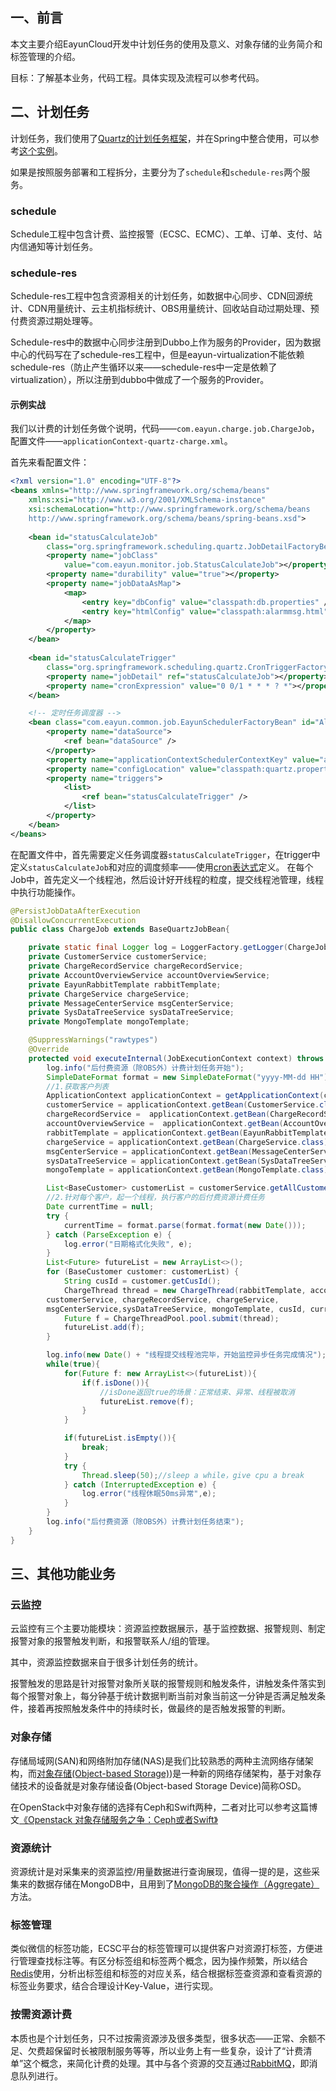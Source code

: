 ## 一、前言

本文主要介绍EayunCloud开发中计划任务的使用及意义、对象存储的业务简介和标签管理的介绍。

目标：了解基本业务，代码工程。具体实现及流程可以参考代码。

## 二、计划任务

计划任务，我们使用了[Quartz的计划任务框架](http://www.quartz-scheduler.org/)，并在Spring中整合使用，可以参考[这个实例](https://www.mkyong.com/spring/spring-quartz-scheduler-example/)。

如果是按照服务部署和工程拆分，主要分为了`schedule`和`schedule-res`两个服务。

### schedule

Schedule工程中包含计费、监控报警（ECSC、ECMC）、工单、订单、支付、站内信通知等计划任务。

### schedule-res

Schedule-res工程中包含资源相关的计划任务，如数据中心同步、CDN回源统计、CDN用量统计、云主机指标统计、OBS用量统计、回收站自动过期处理、预付费资源过期处理等。

Schedule-res中的数据中心同步注册到Dubbo上作为服务的Provider，因为数据中心的代码写在了schedule-res工程中，但是eayun-virtualization不能依赖schedule-res（防止产生循环以来——schedule-res中一定是依赖了virtualization），所以注册到dubbo中做成了一个服务的Provider。

#### 示例实战

我们以计费的计划任务做个说明，代码——`com.eayun.charge.job.ChargeJob`，配置文件——`applicationContext-quartz-charge.xml`。

首先来看配置文件：
```xml
<?xml version="1.0" encoding="UTF-8"?>
<beans xmlns="http://www.springframework.org/schema/beans"
	xmlns:xsi="http://www.w3.org/2001/XMLSchema-instance"
	xsi:schemaLocation="http://www.springframework.org/schema/beans 
	http://www.springframework.org/schema/beans/spring-beans.xsd">
	
	<bean id="statusCalculateJob"
		class="org.springframework.scheduling.quartz.JobDetailFactoryBean">
		<property name="jobClass"
			value="com.eayun.monitor.job.StatusCalculateJob"></property>
		<property name="durability" value="true"></property>
		<property name="jobDataAsMap">
			<map>
				<entry key="dbConfig" value="classpath:db.properties" />
				<entry key="htmlConfig" value="classpath:alarmmsg.html" />
			</map>
		</property>
	</bean>
	
	<bean id="statusCalculateTrigger"
		class="org.springframework.scheduling.quartz.CronTriggerFactoryBean">
		<property name="jobDetail" ref="statusCalculateJob"></property>
		<property name="cronExpression" value="0 0/1 * * * ? *"></property>
	</bean>

	<!-- 定时任务调度器 -->
	<bean class="com.eayun.common.job.EayunSchedulerFactoryBean" id="AlarmSchedulerFactory">
		<property name="dataSource">
			<ref bean="dataSource" />
		</property>
		<property name="applicationContextSchedulerContextKey" value="applicationContextKey" />
		<property name="configLocation" value="classpath:quartz.properties" />
		<property name="triggers">
			<list>
				<ref bean="statusCalculateTrigger" />
			</list>
		</property>
	</bean>
</beans>
```
在配置文件中，首先需要定义任务调度器`statusCalculateTrigger`，在trigger中定义`statusCalculateJob`和对应的调度频率——使用[cron表达式](https://en.wikipedia.org/wiki/Cron#CRON_expression)定义。
在每个Job中，首先定义一个线程池，然后设计好开线程的粒度，提交线程池管理，线程中执行功能操作。
```java
@PersistJobDataAfterExecution
@DisallowConcurrentExecution
public class ChargeJob extends BaseQuartzJobBean{

    private static final Logger log = LoggerFactory.getLogger(ChargeJob.class);
    private CustomerService customerService;
    private ChargeRecordService chargeRecordService;
    private AccountOverviewService accountOverviewService;
    private EayunRabbitTemplate rabbitTemplate;
    private ChargeService chargeService;
    private MessageCenterService msgCenterService;
    private SysDataTreeService sysDataTreeService;
    private MongoTemplate mongoTemplate;

    @SuppressWarnings("rawtypes")
    @Override
    protected void executeInternal(JobExecutionContext context) throws JobExecutionException {
        log.info("后付费资源（除OBS外）计费计划任务开始");
        SimpleDateFormat format = new SimpleDateFormat("yyyy-MM-dd HH");
        //1.获取客户列表
        ApplicationContext applicationContext = getApplicationContext(context);
        customerService = applicationContext.getBean(CustomerService.class);
        chargeRecordService =  applicationContext.getBean(ChargeRecordService.class);
        accountOverviewService =  applicationContext.getBean(AccountOverviewService.class);
        rabbitTemplate = applicationContext.getBean(EayunRabbitTemplate.class);
        chargeService = applicationContext.getBean(ChargeService.class);
        msgCenterService = applicationContext.getBean(MessageCenterService.class);
        sysDataTreeService = applicationContext.getBean(SysDataTreeService.class);
        mongoTemplate = applicationContext.getBean(MongoTemplate.class);

        List<BaseCustomer> customerList = customerService.getAllCustomerList();
        //2.针对每个客户，起一个线程，执行客户的后付费资源计费任务
        Date currentTime = null;
        try {
            currentTime = format.parse(format.format(new Date()));
        } catch (ParseException e) {
            log.error("日期格式化失败", e);
        }
        List<Future> futureList = new ArrayList<>();
        for (BaseCustomer customer: customerList) {
            String cusId = customer.getCusId();
            ChargeThread thread = new ChargeThread(rabbitTemplate, accountOverviewService, 
		customerService, chargeRecordService, chargeService,
		msgCenterService,sysDataTreeService, mongoTemplate, cusId, currentTime);
            Future f = ChargeThreadPool.pool.submit(thread);
            futureList.add(f);
        }

        log.info(new Date() + "线程提交线程池完毕，开始监控异步任务完成情况");
        while(true){
            for(Future f: new ArrayList<>(futureList)){
                if(f.isDone()){
                    //isDone返回true的场景：正常结束、异常、线程被取消
                    futureList.remove(f);
                }
            }

            if(futureList.isEmpty()){
                break;
            }
            try {
                Thread.sleep(50);//sleep a while，give cpu a break
            } catch (InterruptedException e) {
                log.error("线程休眠50ms异常",e);
            }
        }
        log.info("后付费资源（除OBS外）计费计划任务结束");
    }
}

```

## 三、其他功能业务

### 云监控

云监控有三个主要功能模块：资源监控数据展示，基于监控数据、报警规则、制定报警对象的报警触发判断，和报警联系人/组的管理。

其中，资源监控数据来自于很多计划任务的统计。

报警触发的思路是针对报警对象所关联的报警规则和触发条件，讲触发条件落实到每个报警对象上，每分钟基于统计数据判断当前对象当前这一分钟是否满足触发条件，接着再按照触发条件中的持续时长，做最终的是否触发报警的判断。

### 对象存储

存储局域网(SAN)和网络附加存储(NAS)是我们比较熟悉的两种主流网络存储架构，而[对象存储(Object-based Storage)](https://en.wikipedia.org/wiki/Object_storage))是一种新的网络存储架构，基于对象存储技术的设备就是对象存储设备(Object-based Storage Device)简称OSD。

在OpenStack中对象存储的选择有Ceph和Swift两种，二者对比可以参考这篇博文[《Openstack 对象存储服务之争：Ceph或者Swift》](http://blog.csdn.net/cloudresearch/article/details/22752155)

### 资源统计

资源统计是对采集来的资源监控/用量数据进行查询展现，值得一提的是，这些采集来的数据存储在MongoDB中，且用到了[MongoDB的聚合操作（Aggregate）](https://docs.mongodb.com/manual/aggregation/)方法。

### 标签管理

类似微信的标签功能，ECSC平台的标签管理可以提供客户对资源打标签，方便进行管理查找标注等。有区分标签组和标签两个概念，因为操作频繁，所以结合[Redis](https://redis.io/)使用，分析出标签组和标签的对应关系，结合根据标签查资源和查看资源的标签业务要求，结合合理设计Key-Value，进行实现。

### 按需资源计费

本质也是个计划任务，只不过按需资源涉及很多类型，很多状态——正常、余额不足、欠费超保留时长被限制服务等等，所以业务上有一些复杂，设计了“计费清单”这个概念，来简化计费的处理。其中与各个资源的交互通过[RabbitMQ](http://www.rabbitmq.com/)，即消息队列进行。









